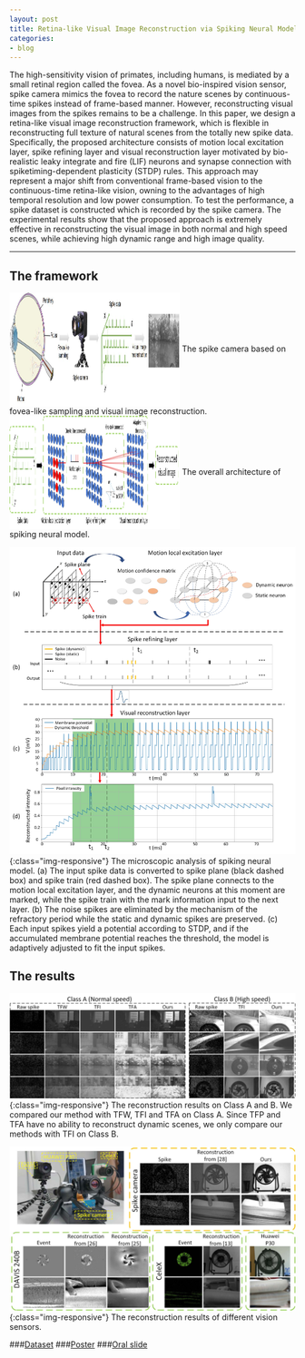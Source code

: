 ```yaml
---
layout: post
title: Retina-like Visual Image Reconstruction via Spiking Neural Model
categories:
- blog
---
```


The high-sensitivity vision of primates, including humans, is mediated by a small retinal region called the fovea. As a novel bio-inspired vision sensor, spike camera mimics the
fovea to record the nature scenes by continuous-time spikes instead of frame-based manner. However, reconstructing visual images from the spikes remains to be a challenge. In this paper, we design a retina-like visual image reconstruction framework, which is flexible in reconstructing full texture of natural scenes from the totally new spike data.
Specifically, the proposed architecture consists of motion local excitation layer, spike refining layer and visual reconstruction layer motivated by bio-realistic leaky integrate
and fire (LIF) neurons and synapse connection with spiketiming-dependent plasticity (STDP) rules. This approach may represent a major shift from conventional frame-based vision to the continuous-time retina-like vision, owning to the advantages of high temporal resolution and low power consumption. To test the performance, a spike dataset is constructed which is recorded by the spike camera. The experimental results show that the proposed approach is extremely effective in reconstructing the visual image in both normal and high speed scenes, while achieving high dynamic
range and high image quality.

---


## The framework
<img src="https://raw.githubusercontent.com/Crazyspike/crazyspike.github.io/master/img/CVPR-2783.jpg" width = "300" height = "200" alt="1" align=center />
The spike camera based on fovea-like sampling and visual image reconstruction.

<img src="/img/cvpr-27831.jpg" width = "300" height = "200" alt="1" align=center />
The overall architecture of spiking neural model.

![](https://raw.githubusercontent.com/Crazyspike/crazyspike.github.io/master/img/CVPR-27832.jpg){:class="img-responsive"}
The microscopic analysis of spiking neural model. (a) The input spike data is converted to spike plane (black dashed box) and spike train (red dashed box). The spike plane connects to the motion local excitation layer, and the dynamic neurons at this moment are marked, while the spike train with the mark information input to the next layer. (b) The noise spikes are eliminated by the mechanism of the refractory period while the static and dynamic spikes are preserved. (c) Each input spikes yield a potential according to STDP, and if the accumulated membrane potential reaches the threshold, the model is adaptively adjusted to fit the input spikes.

## The results
![](https://raw.githubusercontent.com/Crazyspike/crazyspike.github.io/master/img/CVPR-27833.jpg){:class="img-responsive"}
The reconstruction results on Class A and B. We compared our method with TFW, TFI and TFA on Class A. Since TFP and TFA have no ability to reconstruct dynamic scenes, we only compare our methods with TFI on Class B.

![](https://raw.githubusercontent.com/Crazyspike/crazyspike.github.io/master/img/CVPR-27835.jpg){:class="img-responsive"}
The reconstruction results of different vision sensors.

###[Dataset](https://www.pkuml.org/resources/pku-spike-recon-dataset.html)
###[Poster](https://raw.githubusercontent.com/Crazyspike/crazyspike.github.io/master/img/poster-2783.pdf)
###[Oral slide](https://www.slideshare.net/secret/mZdvclfFoD4IVh)
